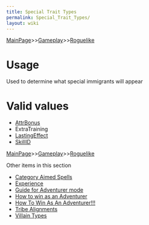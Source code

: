 ```yaml
---
title: Special Trait Types
permalink: Special_Trait_Types/
layout: wiki
---
```


[MainPage](/keeperrl_wiki/ "wikilink")>>[Gameplay](/keeperrl_wiki/Gameplay "wikilink")>>[Roguelike](/keeperrl_wiki/Roguelike "wikilink")

Usage
=====

Used to determine what special immigrants will appear

Valid values
============

-   [AttrBonus](/keeperrl_wiki/AttrBonuses "wikilink")
-   ExtraTraining
-   [LastingEffect](/keeperrl_wiki/LastingEffects "wikilink")
-   [SkillID](/keeperrl_wiki/SkillIDs "wikilink")

[MainPage](/keeperrl_wiki/ "wikilink")>>[Gameplay](/keeperrl_wiki/Gameplay "wikilink")>>[Roguelike](/keeperrl_wiki/Roguelike "wikilink")

Other items in this section
-    [Category Aimed Spells](/keeperrl_wiki/Category_Aimed_Spells "wikilink")
-    [Experience](/keeperrl_wiki/Experience "wikilink")
-    [Guide for Adventurer mode](/keeperrl_wiki/Guide_For_Adventurer_Mode "wikilink")
-    [How to win as an Adventurer](/keeperrl_wiki/How_To_Win_As_An_Adventurer "wikilink")
-    [How To Win As An Adventurer!!!](/keeperrl_wiki/How_To_Win_As_An_Adventurer!!! "wikilink")
-    [Tribe Alignments](/keeperrl_wiki/Tribe_Alignments "wikilink")
-    [Villain Types](/keeperrl_wiki/Villain_Types "wikilink")

